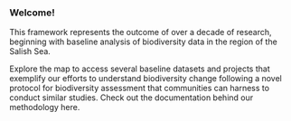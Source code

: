 ---
---

### Welcome!

This framework represents the outcome of over a decade of research, beginning with baseline analysis of biodiversity
data in the region of the Salish Sea.

Explore the map to access several baseline datasets and projects that exemplify our efforts to understand
biodiversity change following a novel protocol for biodiversity assessment that communities can
harness to conduct similar studies. Check out the documentation behind our methodology here.

